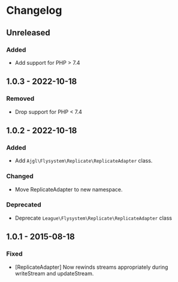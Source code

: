 # Changelog

## Unreleased

### Added

* Add support for PHP > 7.4

## 1.0.3 - 2022-10-18

### Removed

* Drop support for PHP < 7.4

## 1.0.2 - 2022-10-18

### Added

* Add `Ajgl\Flysystem\Replicate\ReplicateAdapter` class.

### Changed

* Move ReplicateAdapter to new namespace.

### Deprecated

* Deprecate `League\Flysystem\Replicate\ReplicateAdapter` class

## 1.0.1 - 2015-08-18

### Fixed

* [ReplicateAdapter] Now rewinds streams appropriately during writeStream and updateStream.

